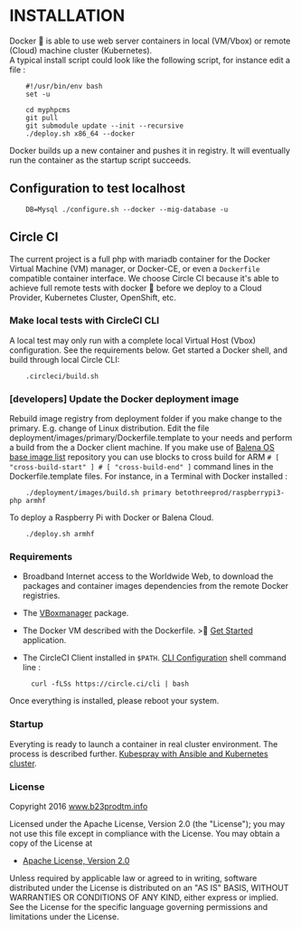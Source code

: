 # INSTALLATION
Docker :whale: is able to use web server containers in local (VM/Vbox) or remote (Cloud) machine cluster (Kubernetes).  
A typical install script could look like the following script, for instance edit a file :

		#!/usr/bin/env bash
		set -u

		cd myphpcms
		git pull
		git submodule update --init --recursive
		./deploy.sh x86_64 --docker

Docker builds up a new container and pushes it in registry.
It will eventually run the container as the startup script succeeds.

## Configuration to test localhost

		DB=Mysql ./configure.sh --docker --mig-database -u

## Circle CI
The current project is a full php with mariadb container for the Docker Virtual Machine (VM) manager, or Docker-CE, or even a ```Dockerfile``` compatible container interface. We choose Circle CI because it's able to achieve full remote tests with docker :whale: before we deploy to a Cloud Provider, Kubernetes Cluster, OpenShift, etc.

### Make local tests with CircleCI CLI
A local test may only run with a complete local Virtual Host (Vbox) configuration. See the requirements below.
Get started a Docker shell, and build through local Circle CLI:

		.circleci/build.sh

### [developers] Update the Docker deployment image
Rebuild image registry from deployment folder if you make change to the primary. E.g. change of Linux distribution. Edit the file deployment/images/primary/Dockerfile.template to your needs and perform a build from the a Docker client machine. If you make use of [Balena OS base image list](https://www.balena.io/docs/reference/base-images/base-images-ref/) repository you can use blocks to cross build for ARM ```# [ "cross-build-start" ] # [ "cross-build-end" ]``` command lines in the Dockerfile.template files. For instance, in a Terminal with Docker installed :

		./deployment/images/build.sh primary betothreeprod/raspberrypi3-php armhf

To deploy a Raspberry Pi with Docker or Balena Cloud.

		./deploy.sh armhf

### Requirements
- Broadband Internet access to the Worldwide Web, to download the packages and container images dependencies from the remote Docker registries.
- The [VBoxmanager](https://www.virtualbox.org/wiki/Downloads) package.
- The Docker VM described with the Dockerfile. >:whale: [Get Started](https://docs.docker.com/machine/get-started/) application.
- The CircleCI Client installed in ```$PATH```. [CLI Configuration](https://circleci.com/docs/2.0/local-cli/#section=configuration) shell command line :

		curl -fLSs https://circle.ci/cli | bash

Once everything is installed, please reboot your system.

### Startup
Everyting is ready to launch a container in real cluster environment. The process is described further. [Kubespray with Ansible and Kubernetes cluster](https://github.com/b23prodtm/kubesrpay).

### License
   Copyright 2016 www.b23prodtm.info

   Licensed under the Apache License, Version 2.0 (the "License");
   you may not use this file except in compliance with the License.
   You may obtain a copy of the License at

   * [Apache License, Version 2.0](http://www.apache.org/licenses/LICENSE-2.0)

   Unless required by applicable law or agreed to in writing, software
   distributed under the License is distributed on an "AS IS" BASIS,
   WITHOUT WARRANTIES OR CONDITIONS OF ANY KIND, either express or implied.
   See the License for the specific language governing permissions and
   limitations under the License.
